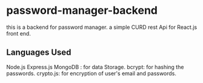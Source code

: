 # password-manager-backend

this is a backend for password manager. a simple CURD rest Api for React.js front end.


## Languages Used
Node.js Express.js
MongoDB : for data Storage.
bcrypt: for hashing the passwords.
crypto.js: for encryption of user's email and passwords.

